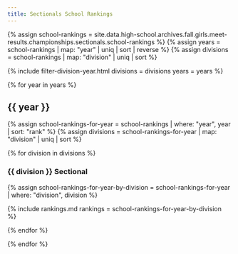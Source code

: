 ```yaml
---
title: Sectionals School Rankings
---
```


{% assign school-rankings = site.data.high-school.archives.fall.girls.meet-results.championships.sectionals.school-rankings %}
{% assign years = school-rankings | map: "year" | uniq | sort | reverse %}
{% assign divisions = school-rankings | map: "division" | uniq | sort %}

{% include filter-division-year.html
  divisions = divisions
  years = years %}

{% for year in years %}

<div class="filter-section" data-option="year" data-section="{{ year }}" markdown="1">

## {{ year }}

{% assign school-rankings-for-year = school-rankings | where: "year", year | sort: "rank" %}
{% assign divisions = school-rankings-for-year | map: "division" | uniq | sort %}

{% for division in divisions %}

<div class="filter-section" data-option="division" data-section="{{ division }}" markdown="1">

### {{ division }} Sectional

{% assign school-rankings-for-year-by-division = school-rankings-for-year | where: "division", division %}

{% include rankings.md
    rankings = school-rankings-for-year-by-division %}

</div>

{% endfor %}

</div>

{% endfor %}
